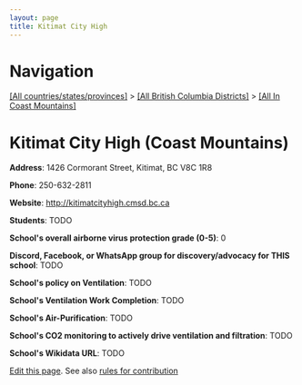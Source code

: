 ```yaml
---
layout: page
title: Kitimat City High
---
```

# Navigation

[[All countries/states/provinces]](../../..) > [[All British Columbia Districts]](../..) > [[All In Coast Mountains]](..)

# Kitimat City High (Coast Mountains)

**Address**: 1426 Cormorant Street, Kitimat, BC V8C 1R8

**Phone**: 250-632-2811

**Website**: <http://kitimatcityhigh.cmsd.bc.ca>

**Students**: TODO

**School's overall airborne virus protection grade (0-5)**: 0

**Discord, Facebook, or WhatsApp group for discovery/advocacy for THIS school**: TODO

**School's policy on Ventilation**: TODO

**School's Ventilation Work Completion**: TODO

**School's Air-Purification**: TODO

**School's CO2 monitoring to actively drive ventilation and filtration**: TODO

**School's Wikidata URL**: TODO


[Edit this page](https://github.com/ventilate-schools/BC/edit/main/./Coast_Mountains/Kitimat_City_High.md). See also [rules for contribution](../../../contribution-rules/)